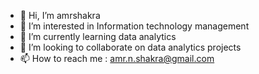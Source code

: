 - 👋 Hi, I’m amrshakra
- 👀 I’m interested in Information technology management 
- 🌱 I’m currently learning data analytics 
- 💞️ I’m looking to collaborate on data analytics projects
- 📫 How to reach me : amr.n.shakra@gmail.com

<!---
amrshakra/amrshakra is a ✨ special ✨ repository because its `README.md` (this file) appears on your GitHub profile.
You can click the Preview link to take a look at your changes.
--->
